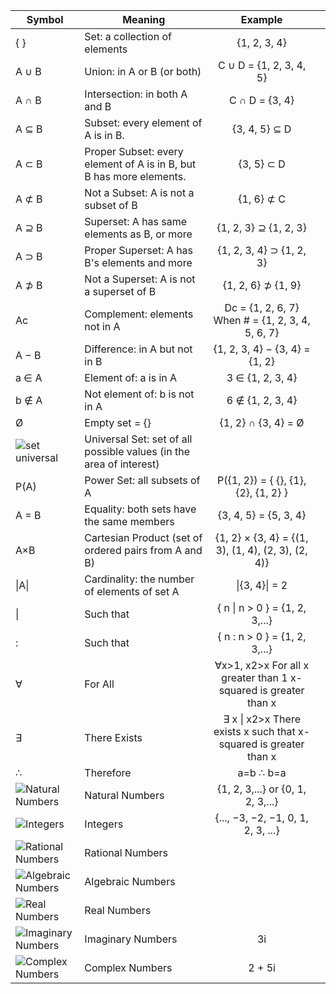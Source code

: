 
| Symbol                                                                    | Meaning                                                              |                                           Example                                           |     |
| ------------------------------------------------------------------------- | -------------------------------------------------------------------- | :-----------------------------------------------------------------------------------------: | --- |
| { }                                                                       | Set: a collection of elements                                        |                                        {1, 2, 3, 4}                                         |     |
| A ∪ B                                                                     | Union: in  A or  B (or both)                                         |                                   C ∪ D = {1, 2, 3, 4, 5}                                   |     |
| A ∩ B                                                                     | Intersection: in both  A and  B                                      |                                       C ∩ D = {3, 4}                                        |     |
| A ⊆ B                                                                     | Subset: every element of A is in B.                                  |                                        {3, 4, 5} ⊆ D                                        |     |
| A ⊂ B                                                                     | Proper Subset: every element of A is in B,  but B has more elements. |                                         {3, 5} ⊂ D                                          |     |
| A ⊄ B                                                                     | Not a Subset: A is  not a subset of B                                |                                         {1, 6} ⊄ C                                          |     |
| A ⊇ B                                                                     | Superset: A has same elements as               B, or more            |                                    {1, 2, 3} ⊇ {1, 2, 3}                                    |     |
| A ⊃ B                                                                     | Proper Superset: A has B's  elements and more                        |                                  {1, 2, 3, 4} ⊃ {1, 2, 3}                                   |     |
| A ⊅ B                                                                     | Not a Superset: A is not a superset of  B                            |                                     {1, 2, 6} ⊅ {1, 9}                                      |     |
| Ac                                                                        | Complement: elements not in  A                                       |                      Dc = {1, 2, 6, 7}  When # = {1, 2, 3, 4, 5, 6, 7}                      |     |
| A − B                                                                     | Difference: in A but not in B                                        |                               {1, 2, 3, 4} − {3, 4} = {1, 2}                                |     |
| a ∈ A                                                                     | Element of: a is in A                                                |                                      3 ∈ {1, 2, 3, 4}                                       |     |
| b ∉ A                                                                     | Not element of: b is not in A                                        |                                      6 ∉ {1, 2, 3, 4}                                       |     |
| Ø                                                                         | Empty set = {}                                                       |                                    {1, 2} ∩ {3, 4} =  Ø                                     |     |
| ![set universal](https://www.mathsisfun.com/images/symbols/set-u.svg)     | Universal Set: set of all possible values  (in the area of interest) |                                                                                             |     |
| P(A)                                                                      | Power Set: all subsets of A                                          |                            P({1, 2}) = { {}, {1}, {2}, {1, 2} }                             |     |
| A = B                                                                     | Equality: both sets have the same members                            |                                    {3, 4, 5} = {5, 3, 4}                                    |     |
| A×B                                                                       | Cartesian Product  (set of  ordered pairs from A and B)              |                     {1, 2} × {3, 4}  = {(1, 3), (1, 4), (2, 3), (2, 4)}                     |     |
| \|A\|                                                                     | Cardinality: the number of elements of set A                         |                                       \|{3, 4}\| = 2                                        |     |
| \|                                                                        | Such that                                                            |   {               n               \|               n               > 0 } = {1, 2, 3,...}    |     |
| :                                                                         | Such that                                                            |    {               n               :               n               > 0 } = {1, 2, 3,...}    |     |
| ∀                                                                         | For All                                                              |       ∀x>1, x2>x                For all x greater than 1 x-squared is greater than x        |     |
| ∃                                                                         | There Exists                                                         | ∃ x \| x2>x                            There exists x such that x-squared is greater than x |     |
| ∴                                                                         | Therefore                                                            |                                          a=b ∴ b=a                                          |     |
| ![Natural Numbers](https://www.mathsisfun.com/images/symbols/set-n.svg)   | Natural Numbers                                                      |                              {1, 2, 3,...} or {0, 1, 2, 3,...}                              |     |
| ![Integers](https://www.mathsisfun.com/images/symbols/set-z.svg)          | Integers                                                             |                             {..., −3, −2, −1, 0, 1, 2, 3, ...}                              |     |
| ![Rational Numbers](https://www.mathsisfun.com/images/symbols/set-q.svg)  | Rational Numbers                                                     |                                                                                             |     |
| ![Algebraic Numbers](https://www.mathsisfun.com/images/symbols/set-a.svg) | Algebraic Numbers                                                    |                                                                                             |     |
| ![Real Numbers](https://www.mathsisfun.com/images/symbols/set-r.svg)      | Real Numbers                                                         |                                                                                             |     |
| ![Imaginary Numbers](https://www.mathsisfun.com/images/symbols/set-i.svg) | Imaginary Numbers                                                    |                                             3i                                              |     |
| ![Complex Numbers](https://www.mathsisfun.com/images/symbols/set-c.svg)   | Complex Numbers                                                      |                                           2 + 5i                                            |     |

